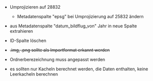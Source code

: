- Umprojizieren auf 28832
  - Metadatenspalte "epsg" bei Umprojizierung auf 25832 ändern   
- aus Metadatenspalte "datum_bildflug_von" Jahr in neue Spalte extrahieren
- ID-Spalte löschen
- ~~.img, .png sollte als Importformat erkannt werden~~
- Ordnerberezeichnung muss angepasst werden

- es sollten nur Kacheln berechnet werden, die Daten enthalten, keine Leerkacheln berechnen
